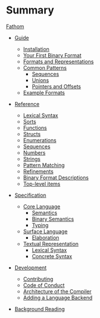 # Summary

[Fathom](index.md)

- [Guide](./guide.md)
  - [Installation]()
  - [Your First Binary Format](./guide/first-format.md)
  - [Formats and Representations]()
  - [Common Patterns]()
    - [Sequences]()
    - [Unions]()
    - [Pointers and Offsets]()
  - [Example Formats]()

- [Reference](./reference.md)
  - [Lexical Syntax](./reference/lexical-syntax.md)
  - [Sorts](./reference/sorts.md)
  - [Functions]()
  - [Structs](./reference/structs.md)
  - [Enumerations](./reference/enumerations.md)
  - [Sequences](./reference/sequences.md)
  - [Numbers]()
  - [Strings]()
  - [Pattern Matching]()
  - [Refinements]()
  - [Binary Format Descriptions](./reference/format-descriptions.md)
  - [Top-level items]()

- [Specification](./specification.md)
  - [Core Language]()
    - [Semantics]()
    - [Binary Semantics]()
    - [Typing]()
  - [Surface Language]()
    - [Elaboration]()
  - [Textual Representation](./specification/textual-representation.md)
    - [Lexical Syntax](./specification/textual-representation/lexical-syntax.md)
    - [Concrete Syntax](./specification/textual-representation/concrete-syntax.md)

- [Development]()
  - [Contributing](./implementation/contributing.md)
  - [Code of Conduct](./implementation/code-of-conduct.md)
  - [Architecture of the Compiler]()
  - [Adding a Language Backend]()

- [Background Reading](./background.md)
